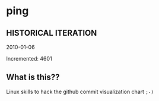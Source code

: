 # ping

## HISTORICAL ITERATION
2010-01-06

Incremented: 4601

## What is this?? 
Linux skills to hack the github commit visualization chart `;-)`
